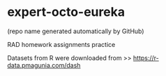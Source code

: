 # expert-octo-eureka


(repo name generated automatically by GitHub)


RAD homework assignments practice

Datasets from R were downloaded from >> https://r-data.pmagunia.com/dash
